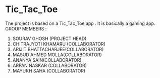 # Tic_Tac_Toe
The project is based on a Tic_Tac_Toe app . It is basically a gaming app. 
GROUP MEMBERS :
 1) SOURAV GHOSH (PROJECT HEAD)
 2) CHITRAJYOTI KHAMARU (COLLABORATOR)
 3) ARIJIT BHATTACHARJEE(COLLABORATOR)
 4) MASUD AHMED MOLLA(COLLABORATOR)
 5) ANANYA SAIN(COLLABORATOR)
 6) ARPAN NASKAR (COLLABORATOR)
 7) MAYUKH SAHA (COLLABORATOR)
